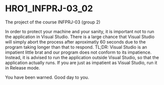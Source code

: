 # HRO1_INFPRJ-03_02
The project of the course INFPRJ-03 (group 2)

In order to protect your machine and your sanity, it is important not to run the application in Visual Studio. There is a large chance that Visual Studio will simply abort the process after aproximatly 60 seconds due to the program taking longer than that to respond. TL;DR: Visual Studio is an impatient little brat and our program does not conform to its impatience.
Instead, it is advised to run the application outside Visual Studio, so that the application actually runs. If you are just as impatient as Visual Studio, run it in Release mode.

You have been warned.
Good day to you.

